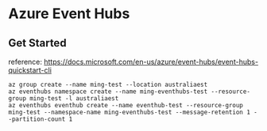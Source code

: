 # Azure Event Hubs

## Get Started

reference: https://docs.microsoft.com/en-us/azure/event-hubs/event-hubs-quickstart-cli

```
az group create --name ming-test --location australiaest
az eventhubs namespace create --name ming-eventhubs-test --resource-group ming-test -l australiaest
az eventhubs eventhub create --name eventhub-test --resource-group ming-test --namespace-name ming-eventhubs-test --message-retention 1 --partition-count 1
````